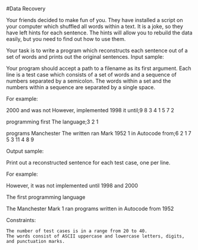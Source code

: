 

#Data Recovery

 Your friends decided to make fun of you. They have installed a script on your computer which shuffled all words within a text. It is a joke, so they have left hints for each sentence. The hints will allow you to rebuild the data easily, but you need to find out how to use them.

Your task is to write a program which reconstructs each sentence out of a set of words and prints out the original sentences.
Input sample:

Your program should accept a path to a filename as its first argument. Each line is a test case which consists of a set of words and a sequence of numbers separated by a semicolon. The words within a set and the numbers within a sequence are separated by a single space.

For example:

2000 and was not However, implemented 1998 it until;9 8 3 4 1 5 7 2

programming first The language;3 2 1

programs Manchester The written ran Mark 1952 1 in Autocode from;6 2 1 7 5 3 11 4 8 9

Output sample:

Print out a reconstructed sentence for each test case, one per line.

For example:

However, it was not implemented until 1998 and 2000

The first programming language

The Manchester Mark 1 ran programs written in Autocode from 1952

Constraints:

    The number of test cases is in a range from 20 to 40.
    The words consist of ASCII uppercase and lowercase letters, digits, and punctuation marks.
